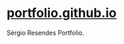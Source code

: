 # [portfolio.github.io](https://sergioresendes.github.io/portfolio.github.io/)
Sérgio Resendes Portfolio.
